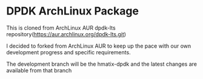 # DPDK ArchLinux Package

This is cloned from ArchLinux AUR dpdk-lts repository(https://aur.archlinux.org/dpdk-lts.git)

I decided to forked from ArchLinux AUR to keep up the pace with our own development progress and specific requirements.

The development branch will be the hmatix-dpdk and the latest changes are available from that branch

